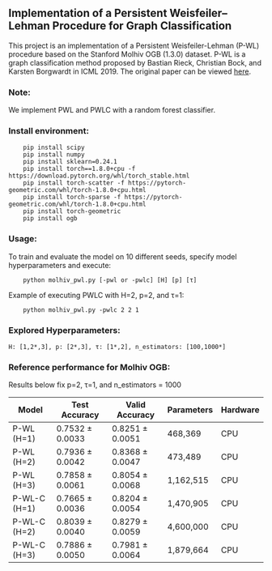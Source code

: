 ## Implementation of a Persistent Weisfeiler–Lehman Procedure for Graph Classification

This project is an implementation of a Persistent Weisfeiler-Lehman (P-WL) procedure based on the Stanford Molhiv OGB (1.3.0) dataset. P-WL is a graph classification method proposed by Bastian Rieck, Christian Bock, and Karsten Borgwardt in ICML 2019. The original paper can be viewed [here](http://proceedings.mlr.press/v97/rieck19a/rieck19a.pdf).

### Note:

We implement PWL and PWLC with a random forest classifier.

### Install environment:
``` 
    pip install scipy
    pip install numpy
    pip install sklearn=0.24.1
    pip install torch==1.8.0+cpu -f https://download.pytorch.org/whl/torch_stable.html
    pip install torch-scatter -f https://pytorch-geometric.com/whl/torch-1.8.0+cpu.html
    pip install torch-sparse -f https://pytorch-geometric.com/whl/torch-1.8.0+cpu.html
    pip install torch-geometric
    pip install ogb
```

### Usage:
To train and evaluate the model on 10 different seeds, specify model hyperparameters and execute:
``` 
    python molhiv_pwl.py [-pwl or -pwlc] [H] [p] [τ]
```
Example of executing PWLC with H=2, p=2, and τ=1:
``` 
    python molhiv_pwl.py -pwlc 2 2 1
```

 
### Explored Hyperparameters:

```
H: [1,2*,3], p: [2*,3], τ: [1*,2], n_estimators: [100,1000*]
```


### Reference performance for Molhiv OGB:
Results below fix p=2, τ=1, and n_estimators = 1000

| Model              |Test Accuracy    |Valid Accuracy   | Parameters    | Hardware |
| ------------------ |--------------   | --------------- | -------------- |----------|
| P-WL (H=1)     | 0.7532  ± 0.0033 | 0.8251  ± 0.0051 | 468,369  | CPU |
| P-WL (H=2)       | 0.7936  ± 0.0042 | 0.8368  ± 0.0047 | 473,489 | CPU |
| P-WL (H=3)       | 0.7858  ± 0.0061 | 0.8054  ± 0.0068 | 1,162,515 | CPU |
| P-WL-C (H=1)  | 0.7665  ± 0.0036 | 0.8204  ± 0.0054 | 1,470,905  | CPU |
| P-WL-C (H=2)    | 0.8039  ± 0.0040 | 0.8279  ± 0.0059 | 4,600,000  | CPU |
| P-WL-C (H=3) | 0.7886  ± 0.0050 | 0.7981  ± 0.0064 | 1,879,664  | CPU |
